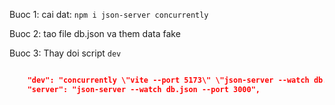 Buoc 1: cai dat:
`npm i json-server concurrently`

Buoc 2: tao file db.json va them data fake

Buoc 3: Thay doi script `dev`

```json

	"dev": "concurrently \"vite --port 5173\" \"json-server --watch db.json --port 3000\"",
	"server": "json-server --watch db.json --port 3000",
```
